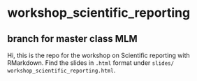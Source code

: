 # workshop_scientific_reporting
## branch for master class MLM 
Hi, this is the repo for the workshop on Scientific reporting with RMarkdown.
Find the slides in `.html` format under `slides/
workshop_scientific_reporting.html`.
